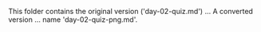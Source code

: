 This folder contains the original version ('day-02-quiz.md') ...
A converted version ... name 'day-02-quiz-png.md'.